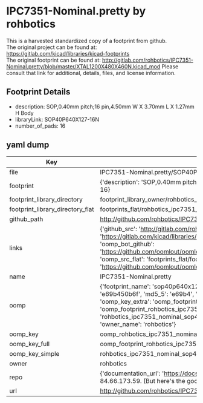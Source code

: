 # IPC7351-Nominal.pretty by rohbotics  
This is a harvested standardized copy of a footprint from github.  
The original project can be found at:  
https://gitlab.com/kicad/libraries/kicad-footprints  
The original footprint can be found at:
http://gitlab.com/rohbotics/IPC7351-Nominal.pretty/blob/master/XTAL1200X480X460N.kicad_mod
Please consult that link for additional, details, files, and license information.  
## Footprint Details
* description: SOP,0.40mm pitch;16 pin,4.50mm W X 3.70mm L X 1.27mm H Body  
* libraryLink: SOP40P640X127-16N  
* number_of_pads: 16  
## yaml dump  
| Key | Value |  
| --- | --- |  
| file | IPC7351-Nominal.pretty/SOP40P640X127-16N.kicad_mod |  
| footprint | {'description': 'SOP,0.40mm pitch;16 pin,4.50mm W X 3.70mm L X 1.27mm H Body', 'libraryLink': 'SOP40P640X127-16N', 'number_of_pads': 16} |  
| footprint_library_directory | footprint_library_owner/rohbotics_IPC7351-Nominal.pretty |  
| footprint_library_directory_flat | footprints_flat/rohbotics_ipc7351_nominal_sop40p640x127_16n/working |  
| github_path | http://github.com/rohbotics/IPC7351-Nominal.pretty/blob/master/SOP40P640X127-16N.kicad_mod |  
| links | {'github_src': 'http://gitlab.com/rohbotics/IPC7351-Nominal.pretty/blob/master/XTAL1200X480X460N.kicad_mod', 'github_src_repo': 'https://gitlab.com/kicad/libraries/kicad-footprints', 'oomp_bot': 'footprints/rohbotics_ipc7351_nominal_sop40p640x127_16n/working', 'oomp_bot_github': 'https://github.com/oomlout/oomlout_oomp_footprint_bot/tree/main/footprints/rohbotics_ipc7351_nominal_sop40p640x127_16n/working', 'oomp_src_flat': 'footprints_flat/footprints_flat/rohbotics_ipc7351_nominal_sop40p640x127_16n/working', 'oomp_src_flat_github': 'https://github.com/oomlout/oomlout_oomp_footprint_src/tree/main/footprints_flat/rohbotics_ipc7351_nominal_sop40p640x127_16n/working'} |  
| name | IPC7351-Nominal.pretty |  
| oomp | {'footprint_name': 'sop40p640x127_16n', 'library_name': 'ipc7351_nominal', 'md5': 'e69b450b6fc283481b830ac4135fe229', 'md5_10': 'e69b450b6f', 'md5_5': 'e69b4', 'md5_6': 'e69b45', 'oomp_key': 'oomp_rohbotics_ipc7351_nominal_sop40p640x127_16n', 'oomp_key_extra': 'oomp_footprint_rohbotics_ipc7351_nominal_sop40p640x127_16n', 'oomp_key_full': 'oomp_footprint_rohbotics_ipc7351_nominal_sop40p640x127_16n_e69b45', 'oomp_key_simple': 'rohbotics_ipc7351_nominal_sop40p640x127_16n', 'original_filename': 'IPC7351-Nominal.pretty/SOP40P640X127-16N.kicad_mod', 'owner_name': 'rohbotics'} |  
| oomp_key | oomp_rohbotics_ipc7351_nominal_sop40p640x127_16n |  
| oomp_key_full | oomp_footprint_rohbotics_ipc7351_nominal_sop40p640x127_16n |  
| oomp_key_simple | rohbotics_ipc7351_nominal_sop40p640x127_16n |  
| owner | rohbotics |  
| repo | {'documentation_url': 'https://docs.github.com/rest/overview/resources-in-the-rest-api#rate-limiting', 'message': "API rate limit exceeded for 84.66.173.59. (But here's the good news: Authenticated requests get a higher rate limit. Check out the documentation for more details.)"} |  
| url | http://github.com/rohbotics/IPC7351-Nominal.pretty |  

